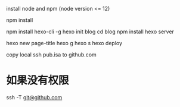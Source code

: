install node and npm (node version <= 12)

npm install

npm install hexo-cli -g
hexo init blog
cd blog
npm install
hexo server

hexo new page-title
hexo g
hexo s
hexo deploy


copy local ssh pub.isa to github.com

# 如果没有权限
ssh -T git@github.com